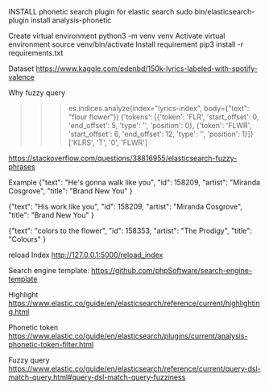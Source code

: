INSTALL phonetic search plugin for elastic search
sudo bin/elasticsearch-plugin install analysis-phonetic

Create virtual environment
python3 -m venv venv
Activate virtual environment
source venv/bin/activate
Install requirement
pip3 install -r requirements.txt

Dataset
https://www.kaggle.com/edenbd/150k-lyrics-labeled-with-spotify-valence


Why fuzzy query

>>> es.indices.analyze(index="lyrics-index", body={"text": "flour flower"})
{'tokens': [{'token': 'FLR', 'start_offset': 0, 'end_offset': 5, 'type': '<ALPHANUM>', 'position': 0}, {'token': 'FLWR', 'start_offset': 6, 'end_offset': 12, 'type': '<ALPHANUM>', 'position': 1}]}
['KLRS', 'T', '0', 'FLWR']

https://stackoverflow.com/questions/38816955/elasticsearch-fuzzy-phrases


Example
{"text": "He's gonna walk like you",
 "id": 158209,
 "artist": "Miranda Cosgrove",
 "title": "Brand New You"
}

{"text": "His work like you",
 "id": 158209,
 "artist": "Miranda Cosgrove",
 "title": "Brand New You"
}

{"text": "colors to the flower",
 "id": 158353,
 "artist": "The Prodigy",
 "title": "Colours"
}


reload Index
http://127.0.0.1:5000/reload_index

Search engine template:
https://github.com/phpSoftware/search-engine-template

Highlight
https://www.elastic.co/guide/en/elasticsearch/reference/current/highlighting.html

Phonetic token
https://www.elastic.co/guide/en/elasticsearch/plugins/current/analysis-phonetic-token-filter.html

Fuzzy query
https://www.elastic.co/guide/en/elasticsearch/reference/current/query-dsl-match-query.html#query-dsl-match-query-fuzziness